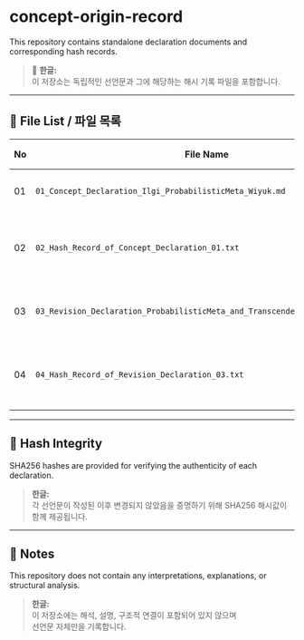
# concept-origin-record

This repository contains standalone declaration documents and corresponding hash records.

> 📝 **한글:**  
> 이 저장소는 독립적인 선언문과 그에 해당하는 해시 기록 파일을 포함합니다.

---

## 📄 File List / 파일 목록

| No | File Name | Description (EN) | 설명 (KR) |
|----|-----------|------------------|------------|
| 01 | `01_Concept_Declaration_Ilgi_ProbabilisticMeta_Wiyuk.md` | Declaration document | 개념 선언문 |
| 02 | `02_Hash_Record_of_Concept_Declaration_01.txt` | Hash of file 01 | 01 파일의 해시 기록 |
| 03 | `03_Revision_Declaration_ProbabilisticMeta_and_TranscendentalProbability.md` | Revised declaration document | 수정된 개념 선언문 |
| 04 | `04_Hash_Record_of_Revision_Declaration_03.txt` | Hash of file 03 | 03 파일의 해시 기록 |

---

## 🔐 Hash Integrity

SHA256 hashes are provided for verifying the authenticity of each declaration.

> **한글:**  
> 각 선언문이 작성된 이후 변경되지 않았음을 증명하기 위해 SHA256 해시값이 함께 제공됩니다.

---

## 📎 Notes

This repository does not contain any interpretations, explanations, or structural analysis.

> **한글:**  
> 이 저장소에는 해석, 설명, 구조적 연결이 포함되어 있지 않으며  
> 선언문 자체만을 기록합니다.
